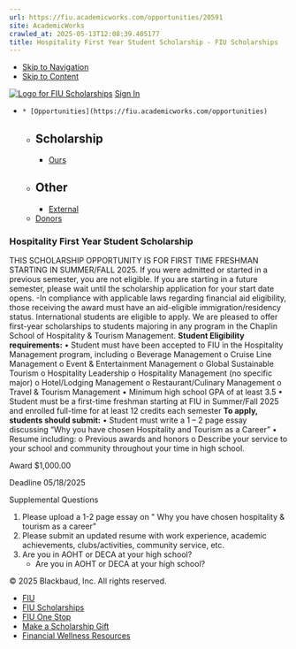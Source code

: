 ```yaml
---
url: https://fiu.academicworks.com/opportunities/20591
site: AcademicWorks
crawled_at: 2025-05-13T12:08:39.405177
title: Hospitality First Year Student Scholarship - FIU Scholarships
---
```


  * [Skip to Navigation](https://fiu.academicworks.com/opportunities/20591#navigation)
  * [Skip to Content](https://fiu.academicworks.com/opportunities/20591#main)

[![Logo for FIU Scholarships](https://s3.amazonaws.com/static.academicworks.com/clients/fiu/assets/images/logo.png)](http://fiu.academicworks.com) [Sign In](https://fiu.academicworks.com/users/sign_in)
  *     * [Opportunities](https://fiu.academicworks.com/opportunities)
      * ## Scholarship
        * [Ours](https://fiu.academicworks.com/opportunities)
      * ## Other
        * [External](https://fiu.academicworks.com/opportunities/external)
    * [Donors](https://fiu.academicworks.com/donors)


### Hospitality First Year Student Scholarship
THIS SCHOLARSHIP OPPORTUNITY IS FOR FIRST TIME FRESHMAN STARTING IN SUMMER/FALL 2025. If you were admitted or started in a previous semester, you are not eligible. If you are starting in a future semester, please wait until the scholarship application for your start date opens.
-In compliance with applicable laws regarding financial aid eligibility, those receiving the award must have an aid-eligible immigration/residency status. International students are eligible to apply.
We are pleased to offer first-year scholarships to students majoring in any program in the Chaplin School of Hospitality & Tourism Management.
**Student Eligibility requirements:** • Student must have been accepted to FIU in the Hospitality Management program, including o Beverage Management o Cruise Line Management o Event & Entertainment Management o Global Sustainable Tourism o Hospitality Leadership o Hospitality Management (no specific major) o Hotel/Lodging Management o Restaurant/Culinary Management o Travel & Tourism Management • Minimum high school GPA of at least 3.5 • Student must be a first-time freshman starting at FIU in Summer/Fall 2025 and enrolled full-time for at least 12 credits each semester
**To apply, students should submit:** • Student must write a 1 – 2 page essay discussing “Why you have chosen Hospitality and Tourism as a Career” • Resume including: o Previous awards and honors o Describe your service to your school and community throughout your time in high school. 

Award
    $1,000.00 

Deadline
    05/18/2025 

Supplemental Questions
    
  1. Please upload a 1-2 page essay on " Why you have chosen hospitality & tourism as a career"
  2. Please submit an updated resume with work experience, academic achievements, clubs/activities, community service, etc.
  3. Are you in AOHT or DECA at your high school?
     * Are you in AOHT or DECA at your high school?


© 2025 Blackbaud, Inc. All rights reserved. 
  * [FIU ](http://fiu.edu/)
  * [FIU Scholarships](http://scholarships.fiu.edu)
  * [FIU One Stop](http://onestop.fiu.edu)
  * [Make a Scholarship Gift](https://give.fiu.edu/give-now/)
  * [Financial Wellness Resources](https://go.fiu.edu/iGrad)


